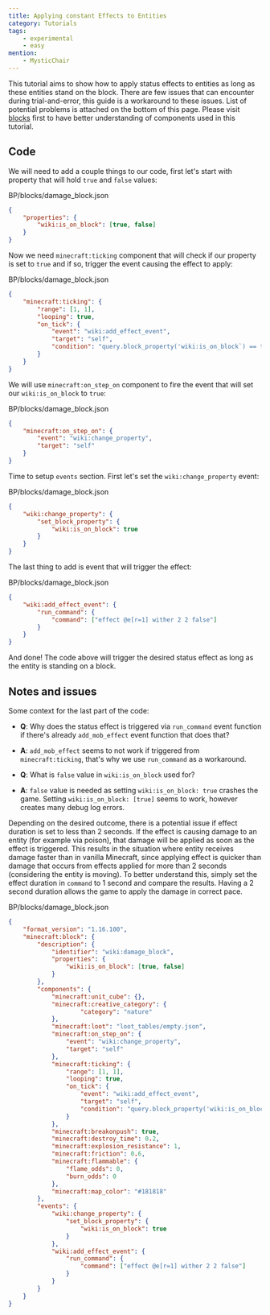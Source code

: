 ```yaml
---
title: Applying constant Effects to Entities
category: Tutorials
tags:
    - experimental
    - easy
mention:
    - MysticChair
---
```


This tutorial aims to show how to apply status effects to entities as long as these entities stand on the block. There are few issues that can encounter during trial-and-error, this guide is a workaround to these issues. List of potential problems is attached on the bottom of this page.
Please visit [blocks](/blocks/blocks-stable) first to have better understanding of components used in this tutorial.

## Code

We will need to add a couple things to our code, first let's start with property that will hold `true` and `false` values:

<CodeHeader>BP/blocks/damage_block.json</CodeHeader>

```json
{
	"properties": {
		"wiki:is_on_block": [true, false]
	}
}
```

Now we need `minecraft:ticking` component that will check if our property is set to `true` and if so, trigger the event causing the effect to apply:

<CodeHeader>BP/blocks/damage_block.json</CodeHeader>

```json
{
	"minecraft:ticking": {
		"range": [1, 1],
		"looping": true,
		"on_tick": {
			"event": "wiki:add_effect_event",
			"target": "self",
			"condition": "query.block_property('wiki:is_on_block`) == true"
		}
	}
}
```

We will use `minecraft:on_step_on` component to fire the event that will set our `wiki:is_on_block` to `true`:

<CodeHeader>BP/blocks/damage_block.json</CodeHeader>

```json
{
	"minecraft:on_step_on": {
		"event": "wiki:change_property",
		"target": "self"
	}
}
```

Time to setup `events` section. First let's set the `wiki:change_property` event:

<CodeHeader>BP/blocks/damage_block.json</CodeHeader>

```json
{
	"wiki:change_property": {
		"set_block_property": {
			"wiki:is_on_block": true
		}
	}
}
```

The last thing to add is event that will trigger the effect:

<CodeHeader>BP/blocks/damage_block.json</CodeHeader>

```json
{
	"wiki:add_effect_event": {
		"run_command": {
			"command": ["effect @e[r=1] wither 2 2 false"]
		}
	}
}
```

And done! The code above will trigger the desired status effect as long as the entity is standing on a block.

## Notes and issues

Some context for the last part of the code:

-   **Q**: Why does the status effect is triggered via `run_command` event function if there's already `add_mob_effect` event function that does that?

-   **A**: `add_mob_effect` seems to not work if triggered from `minecraft:ticking`, that's why we use `run_command` as a workaround.

-   **Q**: What is `false` value in `wiki:is_on_block` used for?

-   **A**: `false` value is needed as setting `wiki:is_on_block: true` crashes the game. Setting `wiki:is_on_block: [true]` seems to work, however creates many debug log errors.

Depending on the desired outcome, there is a potential issue if effect duration is set to less than 2 seconds. If the effect is causing damage to an entity (for example via poison), that damage will be applied as soon as the effect is triggered. This results in the situation where entity receives damage faster than in vanilla Minecraft, since applying effect is quicker than damage that occurs from effects applied for more than 2 seconds (considering the entity is moving). To better understand this, simply set the effect duration in `command` to 1 second and compare the results.
Having a 2 second duration allows the game to apply the damage in correct pace.

<Spoiler title="Example code">

<CodeHeader>BP/blocks/damage_block.json</CodeHeader>

```json
{
	"format_version": "1.16.100",
	"minecraft:block": {
		"description": {
			"identifier": "wiki:damage_block",
			"properties": {
				"wiki:is_on_block": [true, false]
			}
		},
		"components": {
			"minecraft:unit_cube": {},
			"minecraft:creative_category": {
					"category": "nature"
			},
			"minecraft:loot": "loot_tables/empty.json",
			"minecraft:on_step_on": {
				"event": "wiki:change_property",
				"target": "self"
			},
			"minecraft:ticking": {
				"range": [1, 1],
				"looping": true,
				"on_tick": {
					"event": "wiki:add_effect_event",
					"target": "self",
					"condition": "query.block_property('wiki:is_on_block') == true"
				}
			},
			"minecraft:breakonpush": true,
			"minecraft:destroy_time": 0.2,
			"minecraft:explosion_resistance": 1,
			"minecraft:friction": 0.6,
			"minecraft:flammable": {
				"flame_odds": 0,
				"burn_odds": 0
			},
			"minecraft:map_color": "#181818"
		},
		"events": {
			"wiki:change_property": {
				"set_block_property": {
					"wiki:is_on_block": true
				}
			},
			"wiki:add_effect_event": {
				"run_command": {
					"command": ["effect @e[r=1] wither 2 2 false"]
				}
			}
		}
	}
}
```

</Spoiler>
